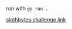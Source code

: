 run with `go run .`

[slothbytes challenge link](https://slothbytes.beehiiv.com/p/data-structures-and-algorithms)